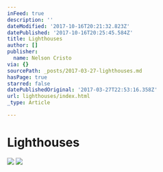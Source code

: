 ```yaml
---
inFeed: true
description: ''
dateModified: '2017-10-16T20:21:32.823Z'
datePublished: '2017-10-16T20:25:45.584Z'
title: Lighthouses
author: []
publisher:
  name: Nelson Cristo
via: {}
sourcePath: _posts/2017-03-27-lighthouses.md
hasPage: true
starred: false
datePublishedOriginal: '2017-03-27T22:53:16.358Z'
url: lighthouses/index.html
_type: Article

---
```

# Lighthouses
![](https://the-grid-user-content.s3-us-west-2.amazonaws.com/316eaa93-efe9-400b-9a1b-b01bf9ca63ea.jpg)
![](https://the-grid-user-content.s3-us-west-2.amazonaws.com/39c4e684-e94f-461b-89f4-e64c0ea90d5a.jpg)